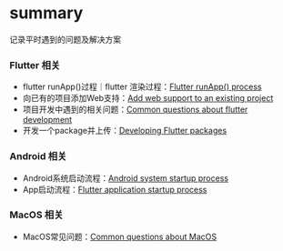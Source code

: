 # summary
记录平时遇到的问题及解决方案



### Flutter 相关

* flutter runApp()过程｜flutter 渲染过程：[Flutter runApp() process](https://github.com/chan132/summary/blob/main/flutter/run_app_process.md)
* 向已有的项目添加Web支持：[Add web support to an existing project](https://github.com/chan132/summary/blob/main/flutter/add_web_support.md)
* 项目开发中遇到的相关问题：[Common questions about flutter development](https://github.com/chan132/summary/blob/main/flutter/common_questions.md)
* 开发一个package并上传：[Developing Flutter packages](https://github.com/chan132/summary/blob/main/flutter/developing_package.md)



### Android 相关

* Android系统启动流程：[Android system startup process](https://github.com/chan132/summary/blob/main/android/system_startup_process.md)
* App启动流程：[Flutter application startup process](https://github.com/chan132/summary/blob/main/android/app_startup_process.md)



### MacOS 相关

* MacOS常见问题：[Common questions about MacOS](https://github.com/chan132/summary/blob/main/mac/common_questions.md)

